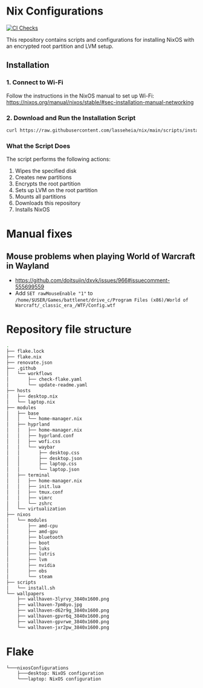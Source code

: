 # Nix Configurations

[![CI Checks](https://github.com/lasseheia/nix/actions/workflows/check-flake.yaml/badge.svg?branch=main&event=push)](https://github.com/lasseheia/nix/actions/workflows/check-flake.yaml)

This repository contains scripts and configurations for installing NixOS with an encrypted root partition and LVM setup.

## Installation

### 1. Connect to Wi-Fi

Follow the instructions in the NixOS manual to set up Wi-Fi:
https://nixos.org/manual/nixos/stable/#sec-installation-manual-networking

### 2. Download and Run the Installation Script

```bash
curl https://raw.githubusercontent.com/lasseheia/nix/main/scripts/install.sh | sudo bash [hard_drive_name] [hostname]
```

### What the Script Does

The script performs the following actions:

1. Wipes the specified disk
2. Creates new partitions
3. Encrypts the root partition
4. Sets up LVM on the root partition
5. Mounts all partitions
6. Downloads this repository
7. Installs NixOS

# Manual fixes

## Mouse problems when playing World of Warcraft in Wayland
- https://github.com/doitsujin/dxvk/issues/966#issuecomment-555699559
- Add `SET rawMouseEnable "1"` to `/home/$USER/Games/battlenet/drive_c/Program Files (x86)/World of Warcraft/_classic_era_/WTF/Config.wtf`

# Repository file structure

<!--START_SECTION:tree-->
```bash
.
├── flake.lock
├── flake.nix
├── renovate.json
├── .github
│   └── workflows
│       ├── check-flake.yaml
│       └── update-readme.yaml
├── hosts
│   ├── desktop.nix
│   └── laptop.nix
├── modules
│   ├── base
│   │   └── home-manager.nix
│   ├── hyprland
│   │   ├── home-manager.nix
│   │   ├── hyprland.conf
│   │   ├── wofi.css
│   │   └── waybar
│   │       ├── desktop.css
│   │       ├── desktop.json
│   │       ├── laptop.css
│   │       └── laptop.json
│   ├── terminal
│   │   ├── home-manager.nix
│   │   ├── init.lua
│   │   ├── tmux.conf
│   │   ├── vimrc
│   │   └── zshrc
│   └── virtualization
├── nixos
│   └── modules
│       ├── amd-cpu
│       ├── amd-gpu
│       ├── bluetooth
│       ├── boot
│       ├── luks
│       ├── lutris
│       ├── lvm
│       ├── nvidia
│       ├── obs
│       └── steam
├── scripts
│   └── install.sh
└── wallpapers
    ├── wallhaven-3lyrvy_3840x1600.png
    ├── wallhaven-7pm8yo.jpg
    ├── wallhaven-d62r9g_3840x1600.png
    ├── wallhaven-gpvr6q_3840x1600.png
    ├── wallhaven-gpvrwe_3840x1600.png
    └── wallhaven-jxr2pw_3840x1600.png
```
<!--END_SECTION:tree-->

# Flake

<!--START_SECTION:flake-->
```bash
└───nixosConfigurations
    ├───desktop: NixOS configuration
    └───laptop: NixOS configuration
```
<!--END_SECTION:flake-->

